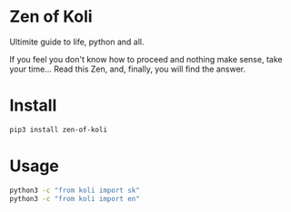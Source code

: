 # Zen of Koli

Ultimite guide to life, python and all.

If you feel you don't know how to proceed and nothing make sense, take your time...
Read this Zen, and, finally, you will find the answer.

# Install

```bash
pip3 install zen-of-koli
```

# Usage

```bash
python3 -c "from koli import sk"
python3 -c "from koli import en"
```
